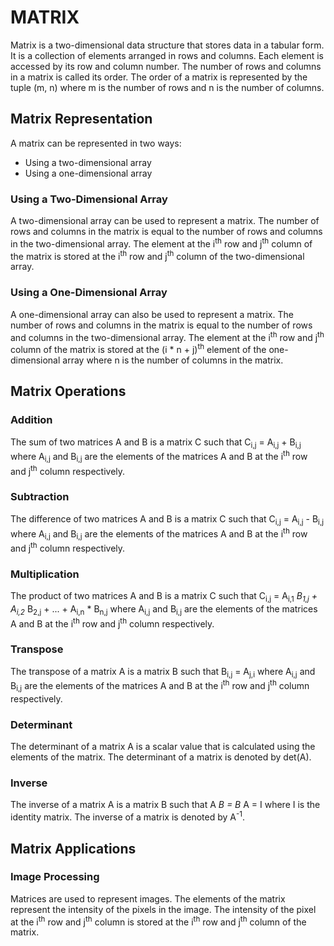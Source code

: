 # MATRIX

Matrix is a two-dimensional data structure that stores data in a tabular form. It is a collection of elements arranged in rows and columns. Each element is accessed by its row and column number. The number of rows and columns in a matrix is called its order. The order of a matrix is represented by the tuple (m, n) where m is the number of rows and n is the number of columns.

## Matrix Representation

A matrix can be represented in two ways:

- Using a two-dimensional array
- Using a one-dimensional array

### Using a Two-Dimensional Array

A two-dimensional array can be used to represent a matrix. The number of rows and columns in the matrix is equal to the number of rows and columns in the two-dimensional array. The element at the i<sup>th</sup> row and j<sup>th</sup> column of the matrix is stored at the i<sup>th</sup> row and j<sup>th</sup> column of the two-dimensional array.

### Using a One-Dimensional Array

A one-dimensional array can also be used to represent a matrix. The number of rows and columns in the matrix is equal to the number of rows and columns in the two-dimensional array. The element at the i<sup>th</sup> row and j<sup>th</sup> column of the matrix is stored at the (i * n + j)<sup>th</sup> element of the one-dimensional array where n is the number of columns in the matrix.

## Matrix Operations

### Addition

The sum of two matrices A and B is a matrix C such that C<sub>i,j</sub> = A<sub>i,j</sub> + B<sub>i,j</sub> where A<sub>i,j</sub> and B<sub>i,j</sub> are the elements of the matrices A and B at the i<sup>th</sup> row and j<sup>th</sup> column respectively.

### Subtraction

The difference of two matrices A and B is a matrix C such that C<sub>i,j</sub> = A<sub>i,j</sub> - B<sub>i,j</sub> where A<sub>i,j</sub> and B<sub>i,j</sub> are the elements of the matrices A and B at the i<sup>th</sup> row and j<sup>th</sup> column respectively.

### Multiplication

The product of two matrices A and B is a matrix C such that C<sub>i,j</sub> = A<sub>i,1</sub> *B<sub>1,j</sub> + A<sub>i,2</sub>* B<sub>2,j</sub> + ... + A<sub>i,n</sub> * B<sub>n,j</sub> where A<sub>i,j</sub> and B<sub>i,j</sub> are the elements of the matrices A and B at the i<sup>th</sup> row and j<sup>th</sup> column respectively.

### Transpose

The transpose of a matrix A is a matrix B such that B<sub>i,j</sub> = A<sub>j,i</sub> where A<sub>i,j</sub> and B<sub>i,j</sub> are the elements of the matrices A and B at the i<sup>th</sup> row and j<sup>th</sup> column respectively.

### Determinant

The determinant of a matrix A is a scalar value that is calculated using the elements of the matrix. The determinant of a matrix is denoted by det(A).

### Inverse

The inverse of a matrix A is a matrix B such that A *B = B* A = I where I is the identity matrix. The inverse of a matrix is denoted by A<sup>-1</sup>.

## Matrix Applications

### Image Processing

Matrices are used to represent images. The elements of the matrix represent the intensity of the pixels in the image. The intensity of the pixel at the i<sup>th</sup> row and j<sup>th</sup> column is stored at the i<sup>th</sup> row and j<sup>th</sup> column of the matrix.
